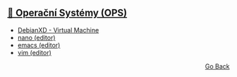 ## <a href="https://github.com/neostetic/School-Zapisky/tree/main/OPS">📴 Operační Systémy (OPS)</a>
- <a href="https://github.com/neostetic/School-Zapisky/tree/main/OPS/debian">DebianXD - Virtual Machine</a>
- <a href="https://github.com/neostetic/School-Zapisky/blob/main/OPS/nano/README.pdf">nano (editor)</a>
- <a href="https://github.com/neostetic/School-Zapisky/blob/main/OPS/emacs/README.pdf">emacs (editor)</a>
- <a href="https://github.com/neostetic/School-Zapisky/blob/main/OPS/vim/README.pdf">vim (editor)</a>
<p align="right">
  <a href="https://github.com/neostetic/School-Zapisky">Go Back</a>
</p>
